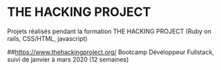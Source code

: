 # THE HACKING PROJECT
Projets réalisés pendant la formation THE HACKING PROJECT (Ruby on rails, CSS/HTML, javascript) 

##https://www.thehackingproject.org/
Bootcamp Développeur Fullstack, suivi de janvier à mars 2020 (12 semaines)
